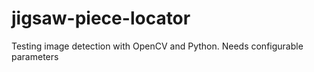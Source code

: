 # jigsaw-piece-locator

Testing image detection with OpenCV and Python.
Needs configurable parameters
